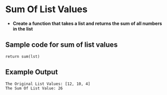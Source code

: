 # Sum Of List Values
- **Create a function that takes a list and returns the sum of all numbers in the list**
## Sample code for sum of list values
```
return sum(lst)
```
## Example Output
```
The Original List Values: [12, 10, 4]
The Sum Of List Value: 26
```

